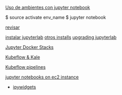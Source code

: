 [Uso de ambientes con jupyter notebook](https://stackoverflow.com/questions/38984238/how-to-set-a-default-environment-for-anaconda-jupyter)

$ source activate env_name
$ jupyter notebook

[revisar](https://stackoverflow.com/questions/37085665/in-which-conda-environment-is-jupyter-executing)

[instalar jupyterlab](https://www.ceos3c.com/open-source/install-jupyterlab-on-ubuntu-18-04/)
[otros installs](https://medium.com/hi-optimus/how-to-install-jupyterlab-0-33-8-on-ubuntu-18-04-lts-afd18b676ca5)
[upgrading jupyterlab](https://hackersandslackers.com/upgrading-to-jupyter-lab-on-ubuntu/)

[Jupyter Docker Stacks](https://jupyter-docker-stacks.readthedocs.io/en/latest/index.html)

[Kubeflow & Kale](https://github.com/kubeflow-kale/kale)

[Kubeflow pipelines](https://github.com/kubeflow/pipelines)

[jupyter notebooks on ec2 instance](https://medium.com/finbox/connecting-jupyter-notebook-to-aws-ec2-instance-bba0af52a6b8)

* [ipywidgets](https://docs.databricks.com/notebooks/ipywidgets.html)
